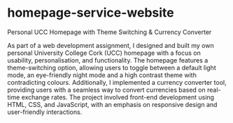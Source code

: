 # homepage-service-website
Personal UCC Homepage with Theme Switching &amp; Currency Converter

As part of a web development assignment, I designed and built my own personal University College Cork (UCC) homepage with a focus on usability, personalisation, and functionality. The homepage features a theme-switching option, allowing users to toggle between a default light mode, an eye-friendly night mode and a high contrast theme with contradicting colours. Additionally, I implemented a currency converter tool, providing users with a seamless way to convert currencies based on real-time exchange rates. The project involved front-end development using HTML, CSS, and JavaScript, with an emphasis on responsive design and user-friendly interactions. 
